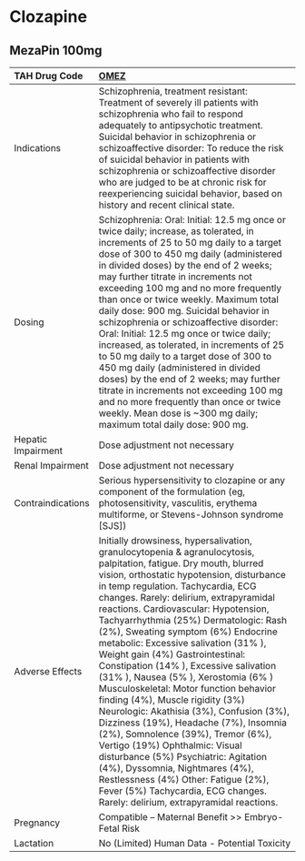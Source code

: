 # Clozapine

## MezaPin 100mg

| TAH Drug Code      | [**OMEZ**](https://www.tahsda.org.tw/drugs/hissearch.php?drug_code=OMEZ)                                                                                                                                                                                                                                                                                                                                                                                                                                                                                                                                                                                                                                                                                                                                                                                                                                                                                                    |
|:-------------------|:----------------------------------------------------------------------------------------------------------------------------------------------------------------------------------------------------------------------------------------------------------------------------------------------------------------------------------------------------------------------------------------------------------------------------------------------------------------------------------------------------------------------------------------------------------------------------------------------------------------------------------------------------------------------------------------------------------------------------------------------------------------------------------------------------------------------------------------------------------------------------------------------------------------------------------------------------------------------------|
| Indications        | Schizophrenia, treatment resistant: Treatment of severely ill patients with schizophrenia who fail to respond adequately to antipsychotic treatment. Suicidal behavior in schizophrenia or schizoaffective disorder: To reduce the risk of suicidal behavior in patients with schizophrenia or schizoaffective disorder who are judged to be at chronic risk for reexperiencing suicidal behavior, based on history and recent clinical state.                                                                                                                                                                                                                                                                                                                                                                                                                                                                                                                              |
| Dosing             | Schizophrenia: Oral: Initial: 12.5 mg once or twice daily; increase, as tolerated, in increments of 25 to 50 mg daily to a target dose of 300 to 450 mg daily (administered in divided doses) by the end of 2 weeks; may further titrate in increments not exceeding 100 mg and no more frequently than once or twice weekly. Maximum total daily dose: 900 mg. Suicidal behavior in schizophrenia or schizoaffective disorder: Oral: Initial: 12.5 mg once or twice daily; increased, as tolerated, in increments of 25 to 50 mg daily to a target dose of 300 to 450 mg daily (administered in divided doses) by the end of 2 weeks; may further titrate in increments not exceeding 100 mg and no more frequently than once or twice weekly. Mean dose is ~300 mg daily; maximum total daily dose: 900 mg.                                                                                                                                                               |
| Hepatic Impairment | Dose adjustment not necessary                                                                                                                                                                                                                                                                                                                                                                                                                                                                                                                                                                                                                                                                                                                                                                                                                                                                                                                                               |
| Renal Impairment   | Dose adjustment not necessary                                                                                                                                                                                                                                                                                                                                                                                                                                                                                                                                                                                                                                                                                                                                                                                                                                                                                                                                               |
| Contraindications  | Serious hypersensitivity to clozapine or any component of the formulation (eg, photosensitivity, vasculitis, erythema multiforme, or Stevens-Johnson syndrome [SJS])                                                                                                                                                                                                                                                                                                                                                                                                                                                                                                                                                                                                                                                                                                                                                                                                        |
| Adverse Effects    | Initially drowsiness, hypersalivation, granulocytopenia & agranulocytosis, palpitation, fatigue. Dry mouth, blurred vision, orthostatic hypotension, disturbance in temp regulation. Tachycardia, ECG changes. Rarely: delirium, extrapyramidal reactions. Cardiovascular: Hypotension, Tachyarrhythmia (25%) Dermatologic: Rash (2%), Sweating symptom (6%) Endocrine metabolic: Excessive salivation (31% ), Weight gain (4%) Gastrointestinal: Constipation (14% ), Excessive salivation (31% ), Nausea (5% ), Xerostomia (6% ) Musculoskeletal: Motor function behavior finding (4%), Muscle rigidity (3%) Neurologic: Akathisia (3%), Confusion (3%), Dizziness (19%), Headache (7%), Insomnia (2%), Somnolence (39%), Tremor (6%), Vertigo (19%) Ophthalmic: Visual disturbance (5%) Psychiatric: Agitation (4%), Dyssomnia, Nightmares (4%), Restlessness (4%) Other: Fatigue (2%), Fever (5%) Tachycardia, ECG changes. Rarely: delirium, extrapyramidal reactions. |
| Pregnancy          | Compatible – Maternal Benefit >> Embryo-Fetal Risk                                                                                                                                                                                                                                                                                                                                                                                                                                                                                                                                                                                                                                                                                                                                                                                                                                                                                                                          |
| Lactation          | No (Limited) Human Data - Potential Toxicity                                                                                                                                                                                                                                                                                                                                                                                                                                                                                                                                                                                                                                                                                                                                                                                                                                                                                                                                |


